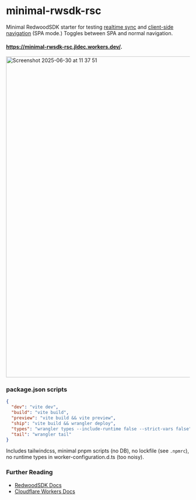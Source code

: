 # minimal-rwsdk-rsc
Minimal RedwoodSDK starter for testing [realtime sync](https://docs.rwsdk.com/core/realtime/) and [client-side navigation](https://docs.rwsdk.com/guides/frontend/client-side-nav/) (SPA mode.) Toggles between SPA and normal navigation.

#### https://minimal-rwsdk-rsc.jldec.workers.dev/. 
<img width="877" alt="Screenshot 2025-06-30 at 11 37 51" src="https://github.com/user-attachments/assets/536fe05d-3e82-4832-9dd9-9c6f102507de" />

### package.json scripts
```json
{
  "dev": "vite dev",
  "build": "vite build",
  "preview": "vite build && vite preview",
  "ship": "vite build && wrangler deploy",
  "types": "wrangler types --include-runtime false --strict-vars false",
  "tail": "wrangler tail"
}
```
Includes tailwindcss, minimal pnpm scripts (no DB), no lockfile (see `.npmrc`), no runtime types in worker-configuration.d.ts (too noisy).

### Further Reading
- [RedwoodSDK Docs](https://docs.rwsdk.com/)
- [Cloudflare Workers Docs](https://developers.cloudflare.com/workers/)
